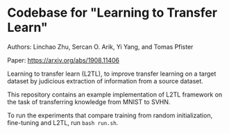 # Codebase for "Learning to Transfer Learn"

Authors: Linchao Zhu, Sercan O. Arik, Yi Yang, and Tomas Pfister

Paper: https://arxiv.org/abs/1908.11406

Learning to transfer learn (L2TL), to improve transfer learning on a target dataset by judicious extraction of information from a source dataset.

This repository contains an example implementation of L2TL framework on the task of transferring knowledge from MNIST to SVHN.

To run the experiments that compare training from random initialization, fine-tuning and L2TL, run `bash run.sh`.
